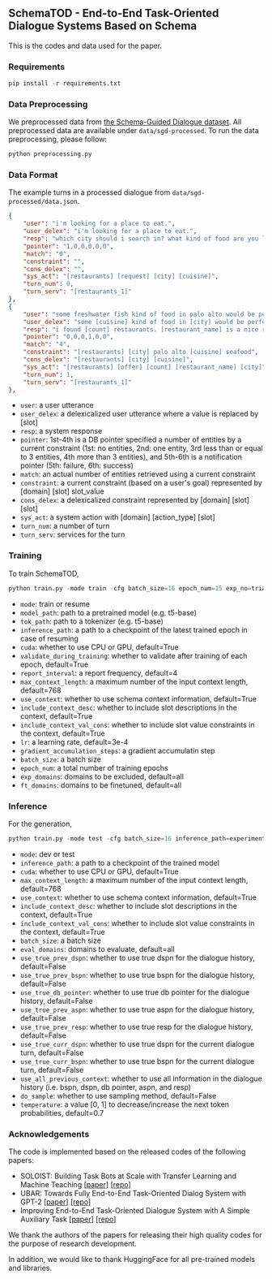 ## SchemaTOD - End-to-End Task-Oriented Dialogue Systems Based on Schema
This is the codes and data used for the paper.

### Requirements
```python
pip install -r requirements.txt
```

### Data Preprocessing
We preprocessed data from [the Schema-Guided Dialogue dataset](https://github.com/google-research-datasets/dstc8-schema-guided-dialogue).
All preprocessed data are available under `data/sgd-processed`.
To run the data preprocessing, please follow:
```python
python preprocessing.py
```

### Data Format
The example turns in a processed dialogue from `data/sgd-processed/data.json`.
```json
{
    "user": "i'm looking for a place to eat.",
    "user_delex": "i'm looking for a place to eat.",
    "resp": "which city should i search in? what kind of food are you looking for?",
    "pointer": "1,0,0,0,0,0",
    "match": "0",
    "constraint": "",
    "cons_delex": "",
    "sys_act": "[restaurants] [request] [city] [cuisine]",
    "turn_num": 0,
    "turn_serv": "[restaurants_1]"
},
{
    "user": "some freshwater fish kind of food in palo alto would be perfect.",
    "user_delex": "some [cuisine] kind of food in [city] would be perfect.",
    "resp": "i found [count] restaurants. [restaurant_name] is a nice restaurant in [city].",
    "pointer": "0,0,0,1,0,0",
    "match": "4",
    "constraint": "[restaurants] [city] palo alto [cuisine] seafood",
    "cons_delex": "[restaurants] [city] [cuisine]",
    "sys_act": "[restaurants] [offer] [count] [restaurant_name] [city]",
    "turn_num": 1,
    "turn_serv": "[restaurants_1]"
},
```
- `user`: a user utterance
- `user_delex`: a delexicalized user utterance where a value is replaced by [slot]
- `resp`: a system response
- `pointer`: 1st-4th is a DB pointer specified a number of entities by a current constraint (1st: no entities, 2nd: one entity, 3rd less than or equal to 3 entities, 4th more than 3 entities), and 5th-6th is a notification pointer (5th: failure, 6th: success)
- `match`: an actual number of entities retrieved using a current constraint
- `constraint`: a current constraint (based on a user's goal) represented by [domain] [slot] slot_value
- `cons_delex`: a delexicalized constraint represented by [domain] [slot] [slot]
- `sys_act`: a system action with [domain] [action_type] [slot]
- `turn_num`: a number of turn
- `turn_serv`: services for the turn

### Training
To train SchemaTOD, 
```python
python train.py -mode train -cfg batch_size=16 epoch_num=15 exp_no=trial cuda=True
```
- `mode`: train or resume
- `model_path`: path to a pretrained model (e.g. t5-base)
- `tok_path`: path to a tokenizer (e.g. t5-base)
- `inference_path`: a path to a checkpoint of the latest trained epoch in case of resuming
- `cuda`: whether to use CPU or GPU, default=True
- `validate_during_training`: whether to validate after training of each epoch, default=True
- `report_interval`: a report frequency, default=4 
- `max_context_length`: a maximum number of the input context length, default=768
- `use_context`: whether to use schema context information, default=True
- `include_context_desc`: whether to include slot descriptions in the context, default=True
- `include_context_val_cons`: whether to include slot value constraints in the context, default=True
- `lr`: a learning rate, default=3e-4
- `gradient_accumulation_steps`: a gradient accumulatin step 
- `batch_size`: a batch size
- `epoch_num`: a total number of training epochs
- `exp_domains`: domains to be excluded, default=all
- `ft_domains`: domains to be finetuned, default=all

### Inference
For the generation,
```python
python train.py -mode test -cfg batch_size=16 inference_path=experiments/all_trial_bs16_ga1/epoch15 cuda=True
```
- `mode`: dev or test
- `inference_path`: a path to a checkpoint of the trained model
- `cuda`: whether to use CPU or GPU, default=True
- `max_context_length`: a maximum number of the input context length, default=768
- `use_context`: whether to use schema context information, default=True
- `include_context_desc`: whether to include slot descriptions in the context, default=True
- `include_context_val_cons`: whether to include slot value constraints in the context, default=True
- `batch_size`: a batch size
- `eval_domains`: domains to evaluate, default=all
- `use_true_prev_dspn`: whether to use true dspn for the dialogue history, default=False 
- `use_true_prev_bspn`: whether to use true bspn for the dialogue history, default=False
- `use_true_db_pointer`: whether to use true db pointer for the dialogue history, default=False
- `use_true_prev_aspn`: whether to use true aspn for the dialogue history, default=False 
- `use_true_prev_resp`: whether to use true resp for the dialogue history, default=False
- `use_true_curr_dspn`: whether to use true dspn for the current dialogue turn, default=False 
- `use_true_curr_bspn`: whether to use true bspn for the current dialogue turn, default=False 
- `use_all_previous_context`: whether to use all information in the dialogue history (i.e. bspn, dspn, db pointer, aspn, and resp) 
- `do_sample`: whether to use sampling method, default=False
- `temperature`: a value [0, 1] to decrease/increase the next token probabilities, default=0.7

### Acknowledgements
The code is implemented based on the released codes of the following papers:
- SOLOIST: Building Task Bots at Scale with Transfer Learning and Machine Teaching [[paper]](https://aclanthology.org/2021.tacl-1.49.pdf) [[repo]](https://github.com/pengbaolin/soloist)
- UBAR: Towards Fully End-to-End Task-Oriented Dialog System with GPT-2 [[paper]](https://arxiv.org/pdf/2012.03539.pdf) [[repo]](https://github.com/TonyNemo/UBAR-MultiWOZ)
- Improving End-to-End Task-Oriented Dialogue System with A Simple Auxiliary Task [[paper]](https://aclanthology.org/2021.findings-emnlp.112.pdf) [[repo]](https://github.com/bepoetree/MTTOD)

We thank the authors of the papers for releasing their high quality codes for the purpose of research development.

In addition, we would like to thank HuggingFace for all pre-trained models and libraries.